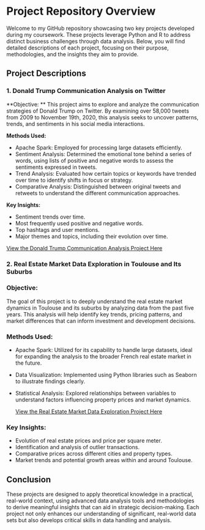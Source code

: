 # Project Repository Overview
Welcome to my GitHub repository showcasing two key projects developed during my coursework. These projects leverage Python and R to address distinct business challenges through data analysis. Below, you will find detailed descriptions of each project, focusing on their purpose, methodologies, and the insights they aim to provide.

## Project Descriptions

### 1. Donald Trump Communication Analysis on Twitter

**Objective: **
This project aims to explore and analyze the communication strategies of Donald Trump on Twitter. By examining over 58,000 tweets from 2009 to November 19th, 2020, this analysis seeks to uncover patterns, trends, and sentiments in his social media interactions.

**Methods Used:**
- Apache Spark: Employed for processing large datasets efficiently.
- Sentiment Analysis: Determined the emotional tone behind a series of words, using lists of positive and negative words to assess the sentiments expressed in tweets.
- Trend Analysis: Evaluated how certain topics or keywords have trended over time to identify shifts in focus or strategy.
- Comparative Analysis: Distinguished between original tweets and retweets to understand the different communication approaches.

**Key Insights:**
- Sentiment trends over time.
- Most frequently used positive and negative words.
- Top hashtags and user mentions.
- Major themes and topics, including their evolution over time.


[View the Donald Trump Communication Analysis Project Here](https://github.com/medhiblk/All-My-Projects/blob/main/Machine%20Learning/NLP%20-%20Text%20Analysis%2C%20Sentiment%20about%20Twitter%20Presidential%20in%20the%20USA/NLP_Project-Donald_Trump_Communication_Analysis_on_Twitter.ipynb)

### 2. Real Estate Market Data Exploration in Toulouse and Its Suburbs

### Objective: 
The goal of this project is to deeply understand the real estate market dynamics in Toulouse and its suburbs by analyzing data from the past five years. This analysis will help identify key trends, pricing patterns, and market differences that can inform investment and development decisions.

### Methods Used:
- Apache Spark: Utilized for its capability to handle large datasets, ideal for expanding the analysis to the broader French real estate market in the future.
- Data Visualization: Implemented using Python libraries such as Seaborn to illustrate findings clearly.
- Statistical Analysis: Explored relationships between variables to understand factors influencing property prices and market dynamics.

  [View the Real Estate Market Data Exploration Project Here](https://github.com/medhiblk/All-My-Projects/blob/main/Machine%20Learning/Real%20Estate%20price%20estimator/Machine%20learning%20for%20data%20science-Real_Estate_Market_Data_Exploration_in_Toulouse_and_its_suburbs.ipynb)
  
### Key Insights:
- Evolution of real estate prices and price per square meter.
- Identification and analysis of outlier transactions.
- Comparative prices across different cities and property types.
- Market trends and potential growth areas within and around Toulouse.

## Conclusion

These projects are designed to apply theoretical knowledge in a practical, real-world context, using advanced data analysis tools and methodologies to derive meaningful insights that can aid in strategic decision-making. Each project not only enhances our understanding of significant, real-world data sets but also develops critical skills in data handling and analysis.
